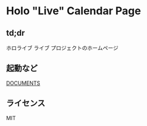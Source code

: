# Holo "Live" Calendar Page

## td;dr

ホロライブ ライブ プロジェクトのホームページ

## 起動など

[DOCUMENTS](holo-live-calendar/README.md)

## ライセンス

MIT
